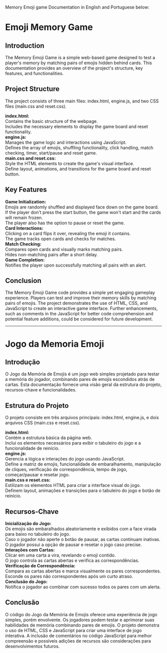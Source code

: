 Memory Emoji game Documentation in English and Portuguese below:

# **Emoji Memory Game**
## **Introduction**
The Memory Emoji Game is a simple web-based game designed to test a player's memory by matching pairs of emojis hidden behind cards. This documentation provides an overview of the project's structure, key features, and functionalities.

## **Project Structure**
The project consists of three main files: index.html, engine.js, and two CSS files (main.css and reset.css).

**index.html:**  
Contains the basic structure of the webpage.  
Includes the necessary elements to display the game board and reset functionality.  
**engine.js:**  
Manages the game logic and interactions using JavaScript.  
Defines the array of emojis, shuffling functionality, click handling, match checking, timer, start/pause and reset game.  
**main.css and reset.css:**  
Style the HTML elements to create the game's visual interface.  
Define layout, animations, and transitions for the game board and reset button.  

## **Key Features**  
**Game Initialization:**  
Emojis are randomly shuffled and displayed face down on the game board.  
If the player don't press the start button, the game won't start and the cards will remain frozen.  
The player also has the option to pause or reset the game.  
**Card Interactions:**  
Clicking on a card flips it over, revealing the emoji it contains.  
The game tracks open cards and checks for matches.  
**Match Checking:**  
Compares open cards and visually marks matching pairs.  
Hides non-matching pairs after a short delay.  
**Game Completion:**  
Notifies the player upon successfully matching all pairs with an alert.  

## **Conclusion**  
The Memory Emoji Game code provides a simple yet engaging gameplay experience. Players can test and improve their memory skills by matching pairs of emojis. The project demonstrates the use of HTML, CSS, and JavaScript to create an interactive game interface. Further enhancements, such as comments in the JavaScript for better code comprehension and potential feature additions, could be considered for future development.  

-------------------------------------------------------------------------------------------

# **Jogo da Memoria Emoji**
## **Introdução**  
O Jogo da Memória de Emojis é um jogo web simples projetado para testar a memória do jogador, combinando pares de emojis escondidos atrás de cartas. Esta documentação fornece uma visão geral da estrutura do projeto, recursos-chave e funcionalidades.  
  
## **Estrutura do Projeto**  
O projeto consiste em três arquivos principais: index.html, engine.js, e dois arquivos CSS (main.css e reset.css).  
  
**index.html:**  
Contém a estrutura básica da página web.  
Inclui os elementos necessários para exibir o tabuleiro do jogo e a funcionalidade de reinício.  
**engine.js:**  
Gerencia a lógica e interações do jogo usando JavaScript.  
Define a matriz de emojis, funcionalidade de embaralhamento, manipulação de cliques, verificação de correspondência, tempo de jogo, começar/pausar e resetar jogo.  
**main.css e reset.css:**  
Estilizam os elementos HTML para criar a interface visual do jogo.  
Definem layout, animações e transições para o tabuleiro do jogo e botão de reinício.  

## **Recursos-Chave**  
**Inicialização do Jogo:**  
Os emojis são embaralhados aleatoriamente e exibidos com a face virada para baixo no tabuleiro do jogo.  
Caso o jogador não aperte o botão de pausar, as cartas continuam inativas.  
O jogador possui a opção de pausar e resetar o jogo caso precise.  
**Interações com Cartas:**  
Clicar em uma carta a vira, revelando o emoji contido.   
O jogo controla as cartas abertas e verifica as correspondências. 
**Verificação de Correspondência:**  
Compara as cartas abertas e marca visualmente os pares correspondentes.  
Esconde os pares não correspondentes após um curto atraso.  
**Conclusão do Jogo:**  
Notifica o jogador ao combinar com sucesso todos os pares com um alerta.  

## **Conclusão**  
O código do Jogo da Memória de Emojis oferece uma experiência de jogo simples, porém envolvente. Os jogadores podem testar e aprimorar suas habilidades de memória combinando pares de emojis. O projeto demonstra o uso de HTML, CSS e JavaScript para criar uma interface de jogo interativa. A inclusão de comentários no código JavaScript para melhor compreensão e possíveis adições de recursos são considerações para desenvolvimentos futuros.  
